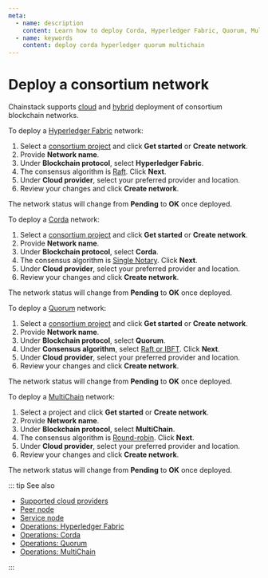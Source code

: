 ```yaml
---
meta:
  - name: description
    content: Learn how to deploy Corda, Hyperledger Fabric, Quorum, MultiChain with the Chainstack managed blockchain services.
  - name: keywords
    content: deploy corda hyperledger quorum multichain
---
```


# Deploy a consortium network

Chainstack supports [cloud](/glossary/cloud) and [hybrid](/glossary/hybrid) deployment of consortium blockchain networks.

To deploy a [Hyperledger Fabric](/blockchains/fabric) network:

1. Select a [consortium project](/glossary/consortium-project) and click **Get started** or **Create network**.
1. Provide **Network name**.
1. Under **Blockchain protocol**, select **Hyperledger Fabric**.
1. The consensus algorithm is [Raft](/blockchains/fabric#consensus). Click **Next**.
1. Under **Cloud provider**, select your preferred provider and location.
1. Review your changes and click **Create network**.

The network status will change from **Pending** to **OK** once deployed.

To deploy a [Corda](/blockchains/corda) network:

1. Select a [consortium project](/glossary/consortium-project) and click **Get started** or **Create network**.
1. Provide **Network name**.
1. Under **Blockchain protocol**, select **Corda**.
1. The consensus algorithm is [Single Notary](/blockchains/corda#consensus). Click **Next**.
1. Under **Cloud provider**, select your preferred provider and location.
1. Review your changes and click **Create network**.

The network status will change from **Pending** to **OK** once deployed.

To deploy a [Quorum](/blockchains/quorum) network:

1. Select a [consortium project](/glossary/consortium-project) and click **Get started** or **Create network**.
1. Provide **Network name**.
1. Under **Blockchain protocol**, select **Quorum**.
1. Under **Consensus algorithm**, select [Raft or IBFT](/blockchains/quorum#consensus). Click **Next**.
1. Under **Cloud provider**, select your preferred provider and location.
1. Review your changes and click **Create network**.

The network status will change from **Pending** to **OK** once deployed.

To deploy a [MultiChain](/blockchains/multichain) network:

1. Select a project and click **Get started** or **Create network**.
1. Provide **Network name**.
1. Under **Blockchain protocol**, select **MultiChain**.
1. The consensus algorithm is [Round-robin](/blockchains/multichain#consensus). Click **Next**.
1. Under **Cloud provider**, select your preferred provider and location.
1. Review your changes and click **Create network**.

The network status will change from **Pending** to **OK** once deployed.

::: tip See also

* [Supported cloud providers](/platform/supported-cloud-hosting-providers)
* [Peer node](/glossary/peer-node)
* [Service node](/glossary/service-node)
* [Operations: Hyperledger Fabric](/operations/fabric/)
* [Operations: Corda](/operations/corda/)
* [Operations: Quorum](/operations/quorum/)
* [Operations: MultiChain](/operations/multichain/)

:::
